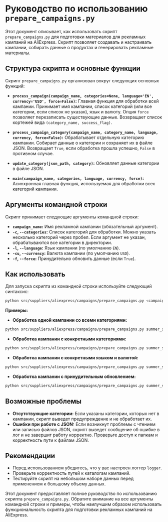 # Руководство по использованию `prepare_campaigns.py`

Этот документ описывает, как использовать скрипт `prepare_campaigns.py` для подготовки материалов для рекламных кампаний на AliExpress. Скрипт позволяет создавать и настраивать кампании, собирать данные о продуктах и генерировать рекламные материалы.

## Структура скрипта и основные функции

Скрипт `prepare_campaigns.py` организован вокруг следующих основных функций:

* **`process_campaign(campaign_name, categories=None, language='EN', currency='USD', force=False)`:**  Главная функция для обработки всей кампании. Принимает имя кампании, список категорий (или все категории, если список не указан), язык и валюту. Опция `force` позволяет перезаписать существующие данные. Возвращает список кортежей вида `(category_name, success_flag)`.

* **`process_campaign_category(campaign_name, category_name, language, currency, force=False)`:** Обрабатывает отдельную категорию кампании. Собирает данные о категории и сохраняет их в файле JSON. Возвращает `True`, если обработка прошла успешно, `False` в противном случае.

* **`update_category(json_path, category)`:** Обновляет данные категории в файле JSON.

* **`main(campaign_name, categories, language, currency, force)`:** Асинхронная главная функция, используемая для обработки всех категорий кампании.

## Аргументы командной строки

Скрипт принимает следующие аргументы командной строки:

* **`campaign_name`:** Имя рекламной кампании (обязательный аргумент).
* **`-c`, `--categories`:** Список категорий для обработки. Можно указать несколько категорий через пробел. Если аргумент не указан, обрабатываются все категории в директории.
* **`-l`, `--language`:** Язык кампании (по умолчанию `EN`).
* **`-cu`, `--currency`:** Валюта кампании (по умолчанию `USD`).
* **`-f`, `--force`:** Принудительно обновить данные (если `True`).


## Как использовать

Для запуска скрипта из командной строки используйте следующий синтаксис:

```bash
python src/suppliers/aliexpress/campaigns/prepare_campaigns.py <campaign_name> [-c <categories>] [-l <language>] [-cu <currency>] [-f]
```

**Примеры:**

* **Обработка одной кампании со всеми категориями:**

```bash
python src/suppliers/aliexpress/campaigns/prepare_campaigns.py summer_sale
```

* **Обработка кампании с конкретными категориями:**

```bash
python src/suppliers/aliexpress/campaigns/prepare_campaigns.py summer_sale -c electronics fashion
```

* **Обработка кампании с конкретными языком и валютой:**

```bash
python src/suppliers/aliexpress/campaigns/prepare_campaigns.py summer_sale -l RU -cu EUR -c electronics
```

* **Обработка кампании с принудительным обновлением:**

```bash
python src/suppliers/aliexpress/campaigns/prepare_campaigns.py summer_sale -c electronics -f
```

## Возможные проблемы

* **Отсутствующие категории:** Если указаны категории, которых нет в кампании, скрипт выведет предупреждение и не обработает их.
* **Ошибки при работе с JSON:** Если возникнут проблемы с чтением или записью файлов JSON, скрипт выведет сообщение об ошибке в лог и не завершит работу корректно. Проверьте доступ к папкам и корректность пути к файлам JSON.


##  Рекомендации

* Перед использованием убедитесь, что у вас настроен логгер `logger`.
* Проверьте корректность путей к каталогам кампаний.
* Тестируйте скрипт на небольшом наборе данных перед применением к большому объему данных.


Этот документ предоставляет полное руководство по использованию скрипта `prepare_campaigns.py`.  Обратите внимание на все аргументы командной строки и примеры, чтобы наилучшим образом использовать функциональность скрипта для подготовки рекламных кампаний на AliExpress.